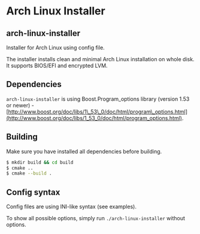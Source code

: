 Arch Linux Installer
====================

arch-linux-installer
--------------------
Installer for Arch Linux using config file.

The installer installs clean and minimal Arch Linux installation on whole disk. 
It supports BIOS/EFI and encrypted LVM.

Dependencies
------------
`arch-linux-installer` is using Boost.Program_options library (version 1.53 
or newer) - [http://www.boost.org/doc/libs/1\_53\_0/doc/html/program\_options.html](http://www.boost.org/doc/libs/1_53_0/doc/html/program_options.html).

Building
--------
Make sure you have installed all dependencies before building.

```bash
$ mkdir build && cd build
$ cmake ..
$ cmake --build .
```

Config syntax
-------------
Config files are using INI-like syntax (see examples).

To show all possible options, simply run `./arch-linux-installer` without options.
